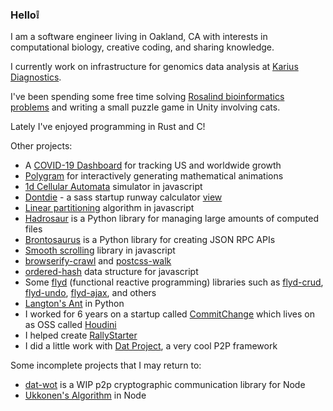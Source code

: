 ### Hello:grey_exclamation:

I am a software engineer living in Oakland, CA with interests in computational biology, creative coding, and sharing knowledge.

I currently work on infrastructure for genomics data analysis at [Karius Diagnostics](https://kariusdx.com).

I've been spending some free time solving [Rosalind bioinformatics problems](http://rosalind.info/users/jayrbolton/) and writing a small puzzle game in Unity involving cats.

Lately I've enjoyed programming in Rust and C!

Other projects:

* A [COVID-19 Dashboard](https://github.com/jayrbolton/covid19-growth-dashboard) for tracking US and worldwide growth
* [Polygram](https://www.jayrbolton.com/polygram/#eJyNkctqwzAQRX/FDBScVgljk0DRrl203XSTQh8EL1RbxiLCCpJCmob8e0eyHJxdF0Zz53E8ujrBAfg9IoMuna0DDt9a1FtgUJPYbKAGViBWFQMZEidogZ+gE+5JaQ28FdpJFvTaeOGV6YF7ux9Sb96arZwmtvIwlbXQqXxmsAtgp5rwHyjDBmanolghqR8Klhii4yVqaYe1bICXcX1Sz1ZKWiGpR72Xk+KD3nUCeMHAxc3iKJQRNWTS+FVugOAoEwRehe8WTvU5LhCxyG4z7/IZHfkKs3mmZrML4UM1njwuSZMB79J6RTefMtKoom/AxWFqfjFW/Zre/6c9uDmBF9kdddxky7F2xZpWrWiU6IPTCRyh8U7jZUJXeGD5Ga0Y4i+K6eGCYVocpZ0jnKvzHyNIru4=) for interactively generating mathematical animations
* [1d Cellular Automata](http://www.jayrbolton.com/elementary_cellular_automata/#) simulator in javascript
* [Dontdie](https://github.com/jayrbolton/dontdie) - a sass startup runway calculator [view](http://www.jayrbolton.com/dontdie/?burn=50000&cash=300000&churn=2&cpa=500&perc=1&rev=300&sales=12&tot=15000)
* [Linear partitioning](https://github.com/jayrbolton/linear-partitioning) algorithm in javascript
* [Hadrosaur](https://github.com/jayrbolton/hadrosaur) is a Python library for managing large amounts of computed files
* [Brontosaurus](https://github.com/jayrbolton/brontosaurus) is a Python library for creating JSON RPC APIs
* [Smooth scrolling](https://github.com/jayrbolton/anchor-hash-scroll) library in javascript
* [browserify-crawl](https://github.com/jayrbolton/browserify-crawl) and [postcss-walk](https://github.com/jayrbolton/postcss-walk)
* [ordered-hash](https://github.com/jayrbolton/ordered-hash) data structure for javascript
* Some [flyd](https://github.com/paldepind/flyd) (functional reactive programming) libraries such as [flyd-crud](https://github.com/jayrbolton/flyd-crud), [flyd-undo](https://github.com/jayrbolton/flyd-undo), [flyd-ajax](https://github.com/jayrbolton/flyd-ajax), and others
* [Langton's Ant](https://github.com/jayrbolton/langtonsant) in Python
* I worked for 6 years on a startup called [CommitChange](http://commitchange.com/) which lives on as OSS called [Houdini](https://github.com/houdiniproject/)
* I helped create [RallyStarter](https://rallystarter.com/)
* I did a little work with [Dat Project](https://dat.foundation/), a very cool P2P framework

Some incomplete projects that I may return to:

* [dat-wot](https://github.com/jayrbolton/dat-wot) is a WIP p2p cryptographic communication library for Node
* [Ukkonen's Algorithm](https://github.com/jayrbolton/node-suffix-tree) in Node
